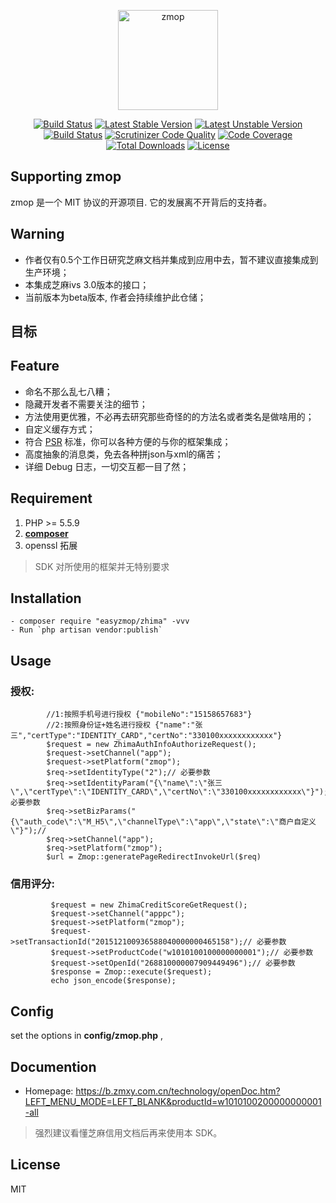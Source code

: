 <p align="center">
<a href="https://zmop.org/">
<img src="https://zmop.org/logo.svg" alt="zmop" width="160">
</a>
<p align="center">
<a href="https://travis-ci.org/overtrue/wechat"><img src="https://travis-ci.org/overtrue/wechat.svg?branch=master" alt="Build Status"></a>
<a href="https://packagist.org/packages/overtrue/wechat"><img src="https://poser.pugx.org/overtrue/wechat/v/stable.svg" alt="Latest Stable Version"></a>
<a href="https://packagist.org/packages/overtrue/wechat"><img src="https://poser.pugx.org/overtrue/wechat/v/unstable.svg" alt="Latest Unstable Version"></a>
<a href="https://scrutinizer-ci.com/g/overtrue/wechat/build-status/master"><img src="https://scrutinizer-ci.com/g/overtrue/wechat/badges/build.png?b=master" alt="Build Status"></a>
<a href="https://scrutinizer-ci.com/g/overtrue/wechat/?branch=master"><img src="https://scrutinizer-ci.com/g/overtrue/wechat/badges/quality-score.png?b=master" alt="Scrutinizer Code Quality"></a>
<a href="https://scrutinizer-ci.com/g/overtrue/wechat/?branch=master"><img src="https://scrutinizer-ci.com/g/overtrue/wechat/badges/coverage.png?b=master" alt="Code Coverage"></a>
<a href="https://packagist.org/packages/overtrue/wechat"><img src="https://poser.pugx.org/overtrue/wechat/downloads" alt="Total Downloads"></a>
<a href="https://packagist.org/packages/overtrue/wechat"><img src="https://poser.pugx.org/overtrue/wechat/license" alt="License"></a>
</p>

</div>

## Supporting zmop

zmop 是一个 MIT 协议的开源项目. 它的发展离不开背后的支持者。

## Warning
 - 作者仅有0.5个工作日研究芝麻文档并集成到应用中去，暂不建议直接集成到生产环境；
 - 本集成芝麻ivs 3.0版本的接口；
 - 当前版本为beta版本, 作者会持续维护此仓储；

## 目标

## Feature

 - 命名不那么乱七八糟；
 - 隐藏开发者不需要关注的细节；
 - 方法使用更优雅，不必再去研究那些奇怪的的方法名或者类名是做啥用的；
 - 自定义缓存方式；
 - 符合 [PSR](https://github.com/php-fig/fig-standards) 标准，你可以各种方便的与你的框架集成；
 - 高度抽象的消息类，免去各种拼json与xml的痛苦；
 - 详细 Debug 日志，一切交互都一目了然；

## Requirement

1. PHP >= 5.5.9
2. **[composer](https://getcomposer.org/)**
3. openssl 拓展

> SDK 对所使用的框架并无特别要求

## Installation

```shell
- composer require "easyzmop/zhima" -vvv
- Run `php artisan vendor:publish`
```

## Usage

### 授权:

```
        //1:按照手机号进行授权 {"mobileNo":"15158657683"}
        //2:按照身份证+姓名进行授权 {"name":"张三","certType":"IDENTITY_CARD","certNo":"330100xxxxxxxxxxxx"}
        $request = new ZhimaAuthInfoAuthorizeRequest();
        $request->setChannel("app");
        $request->setPlatform("zmop");
        $req->setIdentityType("2");// 必要参数
        $req->setIdentityParam("{\"name\":\"张三\",\"certType\":\"IDENTITY_CARD\",\"certNo\":\"330100xxxxxxxxxxxx\"}");// 必要参数
        $req->setBizParams("{\"auth_code\":\"M_H5\",\"channelType\":\"app\",\"state\":\"商户自定义\"}");//
        $req->setChannel("app");
        $req->setPlatform("zmop");
        $url = Zmop::generatePageRedirectInvokeUrl($req)
```

### 信用评分:

```
         $request = new ZhimaCreditScoreGetRequest();
         $request->setChannel("apppc");
         $request->setPlatform("zmop");
         $request->setTransactionId("201512100936588040000000465158");// 必要参数
         $request->setProductCode("w1010100100000000001");// 必要参数
         $request->setOpenId("268810000007909449496");// 必要参数
         $response = Zmop::execute($request);
         echo json_encode($response);
```
## Config

set the options in **config/zmop.php** ,

## Documention

- Homepage: https://b.zmxy.com.cn/technology/openDoc.htm?LEFT_MENU_MODE=LEFT_BLANK&productId=w1010100200000000001-all

> 强烈建议看懂芝麻信用文档后再来使用本 SDK。

## License

MIT
